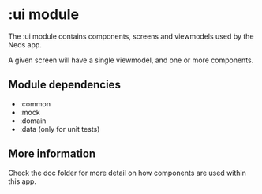 # :ui module

The :ui module contains components, screens and viewmodels used by the Neds app.

A given screen will have a single viewmodel, and one or more components.

## Module dependencies

- :common
- :mock
- :domain
- :data (only for unit tests)

## More information

Check the doc folder for more detail on how components are used within this app.